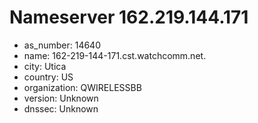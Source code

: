 # Nameserver 162.219.144.171

* as_number: 14640
* name: 162-219-144-171.cst.watchcomm.net.
* city: Utica
* country: US
* organization: QWIRELESSBB
* version: Unknown
* dnssec: Unknown
